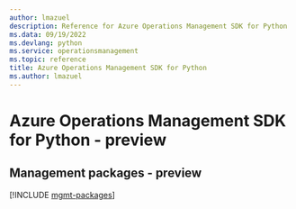 ```yaml
---
author: lmazuel
description: Reference for Azure Operations Management SDK for Python
ms.data: 09/19/2022
ms.devlang: python
ms.service: operationsmanagement
ms.topic: reference
title: Azure Operations Management SDK for Python
ms.author: lmazuel
---
```

# Azure Operations Management SDK for Python - preview

## Management packages - preview
[!INCLUDE [mgmt-packages](operations-management-mgmt-index.md)]